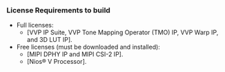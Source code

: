 ### License Requirements to build
* Full licenses:
  * [VVP IP Suite, VVP Tone Mapping Operator (TMO) IP, VVP Warp IP, and 3D LUT IP].
* Free licenses (must be downloaded and installed):
  * [MIPI DPHY IP and MIPI CSI-2 IP].
  * [Nios® V Processor].

<br/>
